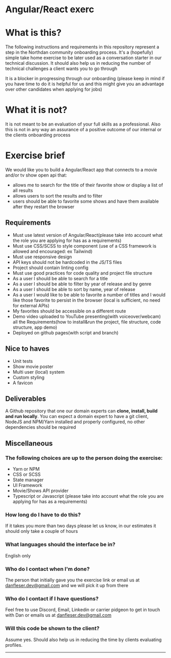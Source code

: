 # Angular/React exerc
# What is this?

The following instructions and requirements in this repository represent a step in the Northdan community onboarding process. It's a (hopefully) simple take home exercise to be later used as a conversation starter in our technical discussion. It should also help us in reducing the number of technical challenges a client wants you to go through

It is a blocker in progressing through our onboarding (please keep in mind if you have time to do it is helpful for us and this might give you an advantage over other candidates when applying for jobs)

# What it is not?

It is not meant to be an evaluation of your full skills as a professional. Also this is not in any way an assurance of a positive outcome of our internal or the clients onboarding process

# Exercise brief

We would like you to build a Angular/React app that connects to a movie and/or tv show open api that:

- allows me to search for the title of their favorite show or display a list of all results
- allows users to sort the results and to filter
- users should be able to favorite some shows and have them available after they restart the browser

## Requirements

- Must use latest version of Angular/React(please take into account what the role you are applying for has as a requirements)
- Must use CSS/SCSS to style component (use of a CSS framework is allowed and encouraged: ex Tailwind)
- Must use responsive design
- API keys should not be hardcoded in the JS/TS files
- Project should contain linting config
- Must use good practices for code quality and  project file structure
- As a user I should be able to search for a title
- As a user I should be able to filter by year of release and by genre
- As a user I should be able to sort by name, year of release
- As a user I would like to be able to favorite a number of titles and I would like those favorite to persist in the browser (local is sufficient, no need for external APIs)
- My favorites should be accessible on a different route
- Demo video uploaded to YouTube presenting(with voiceover/webcam) all the Requirements(how to install&run the project, file structure, code structure, app demo)
- Deployed on github pages(with script and branch)

## Nice to haves

- Unit tests
- Show movie poster
- Multi user (local) system
- Custom styling
- A favicon


## Deliverables

A Github repository that one our domain experts can **clone, install, build and run locally**. You can expect a domain expert to have a git client, NodeJS and NPM/Yarn installed and properly configured, no other dependencies should be required

## Miscellaneous

### The following choices are up to the person doing the exercise:

- Yarn or NPM
- CSS or SCSS
- State manager
- UI Framework
- Movie/Shows API provider
- Typescript or Javascript (please take into account what the role you are applying for has as a requirements)

### How long do I have to do this?

If it takes you more than two days please let us know, in our estimates it should only take a couple of hours

### What languages should the interface be in?

English only

### Who do I contact when I'm done?

The person that initially gave you the exercise link or email us at danfleser.dev@gmail.com and we will pick it up from there

### Who do I contact if I have questions?

Feel free to use Discord, Email, Linkedin or carrier pidgeon to get in touch with Dan or emails us at danfleser.dev@gmail.com

### Will this code be shown to the client?

Assume yes. Should also help us in reducing the time by clients evaluating profiles.

---
